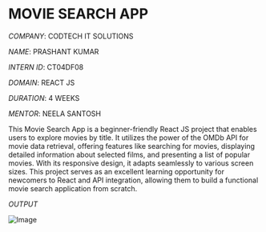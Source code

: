 # MOVIE SEARCH APP

*COMPANY*: CODTECH IT SOLUTIONS

*NAME*: PRASHANT KUMAR

*INTERN ID*: CT04DF08

*DOMAIN*: REACT JS

*DURATION*: 4 WEEKS

*MENTOR*: NEELA SANTOSH

This Movie Search App is a beginner-friendly React JS project that enables users to explore movies by title. It utilizes the power of the OMDb API for movie data retrieval, offering features like searching for movies, displaying detailed information about selected films, and presenting a list of popular movies. With its responsive design, it adapts seamlessly to various screen sizes. This project serves as an excellent learning opportunity for newcomers to React and API integration, allowing them to build a functional movie search application from scratch.

*OUTPUT*

![Image](https://github.com/user-attachments/assets/351aa509-fa4d-45b4-af9e-c215c35eb56e)
